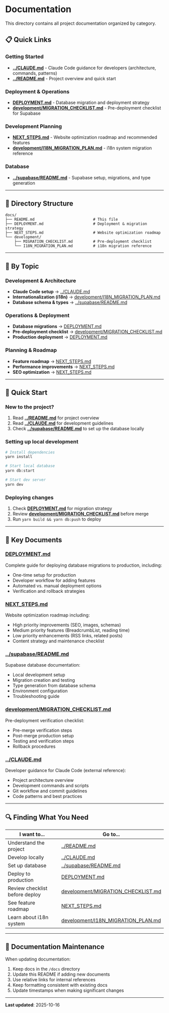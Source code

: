 # Documentation

This directory contains all project documentation organized by category.

## 📋 Quick Links

### Getting Started

- **[../CLAUDE.md](../CLAUDE.md)** - Claude Code guidance for developers (architecture, commands, patterns)
- **[../README.md](../README.md)** - Project overview and quick start

### Deployment & Operations

- **[DEPLOYMENT.md](DEPLOYMENT.md)** - Database migration and deployment strategy
- **[development/MIGRATION_CHECKLIST.md](development/MIGRATION_CHECKLIST.md)** - Pre-deployment checklist for Supabase

### Development Planning

- **[NEXT_STEPS.md](NEXT_STEPS.md)** - Website optimization roadmap and recommended features
- **[development/I18N_MIGRATION_PLAN.md](development/I18N_MIGRATION_PLAN.md)** - i18n system migration reference

### Database

- **[../supabase/README.md](../supabase/README.md)** - Supabase setup, migrations, and type generation

---

## 📁 Directory Structure

```
docs/
├── README.md                          # This file
├── DEPLOYMENT.md                      # Deployment & migration strategy
├── NEXT_STEPS.md                      # Website optimization roadmap
└── development/
    ├── MIGRATION_CHECKLIST.md         # Pre-deployment checklist
    └── I18N_MIGRATION_PLAN.md         # i18n migration reference
```

---

## 🎯 By Topic

### Development & Architecture

- **Claude Code setup** → [../CLAUDE.md](../CLAUDE.md)
- **Internationalization (i18n)** → [development/I18N_MIGRATION_PLAN.md](development/I18N_MIGRATION_PLAN.md)
- **Database schema & types** → [../supabase/README.md](../supabase/README.md)

### Operations & Deployment

- **Database migrations** → [DEPLOYMENT.md](DEPLOYMENT.md)
- **Pre-deployment checklist** → [development/MIGRATION_CHECKLIST.md](development/MIGRATION_CHECKLIST.md)
- **Production deployment** → [DEPLOYMENT.md](DEPLOYMENT.md)

### Planning & Roadmap

- **Feature roadmap** → [NEXT_STEPS.md](NEXT_STEPS.md)
- **Performance improvements** → [NEXT_STEPS.md](NEXT_STEPS.md)
- **SEO optimization** → [NEXT_STEPS.md](NEXT_STEPS.md)

---

## 🚀 Quick Start

### New to the project?

1. Read **[../README.md](../README.md)** for project overview
2. Read **[../CLAUDE.md](../CLAUDE.md)** for development guidelines
3. Check **[../supabase/README.md](../supabase/README.md)** to set up the database locally

### Setting up local development

```bash
# Install dependencies
yarn install

# Start local database
yarn db:start

# Start dev server
yarn dev
```

### Deploying changes

1. Check **[DEPLOYMENT.md](DEPLOYMENT.md)** for migration strategy
2. Review **[development/MIGRATION_CHECKLIST.md](development/MIGRATION_CHECKLIST.md)** before merge
3. Run `yarn build && yarn db:push` to deploy

---

## 📖 Key Documents

### [DEPLOYMENT.md](DEPLOYMENT.md)

Complete guide for deploying database migrations to production, including:

- One-time setup for production
- Developer workflow for adding features
- Automated vs. manual deployment options
- Verification and rollback strategies

### [NEXT_STEPS.md](NEXT_STEPS.md)

Website optimization roadmap including:

- High priority improvements (SEO, images, schemas)
- Medium priority features (BreadcrumbList, reading time)
- Low priority enhancements (RSS links, related posts)
- Content strategy and maintenance checklist

### [../supabase/README.md](../supabase/README.md)

Supabase database documentation:

- Local development setup
- Migration creation and testing
- Type generation from database schema
- Environment configuration
- Troubleshooting guide

### [development/MIGRATION_CHECKLIST.md](development/MIGRATION_CHECKLIST.md)

Pre-deployment verification checklist:

- Pre-merge verification steps
- Post-merge production setup
- Testing and verification steps
- Rollback procedures

### [../CLAUDE.md](../CLAUDE.md)

Developer guidance for Claude Code (external reference):

- Project architecture overview
- Development commands and scripts
- Git workflow and commit guidelines
- Code patterns and best practices

---

## 🔍 Finding What You Need

| I want to...                   | Go to...                                                                 |
| ------------------------------ | ------------------------------------------------------------------------ |
| Understand the project         | [../README.md](../README.md)                                             |
| Develop locally                | [../CLAUDE.md](../CLAUDE.md)                                             |
| Set up database                | [../supabase/README.md](../supabase/README.md)                           |
| Deploy to production           | [DEPLOYMENT.md](DEPLOYMENT.md)                                           |
| Review checklist before deploy | [development/MIGRATION_CHECKLIST.md](development/MIGRATION_CHECKLIST.md) |
| See feature roadmap            | [NEXT_STEPS.md](NEXT_STEPS.md)                                           |
| Learn about i18n system        | [development/I18N_MIGRATION_PLAN.md](development/I18N_MIGRATION_PLAN.md) |

---

## 📝 Documentation Maintenance

When updating documentation:

1. Keep docs in the `/docs` directory
2. Update this README if adding new documents
3. Use relative links for internal references
4. Keep formatting consistent with existing docs
5. Update timestamps when making significant changes

---

**Last updated**: 2025-10-16
